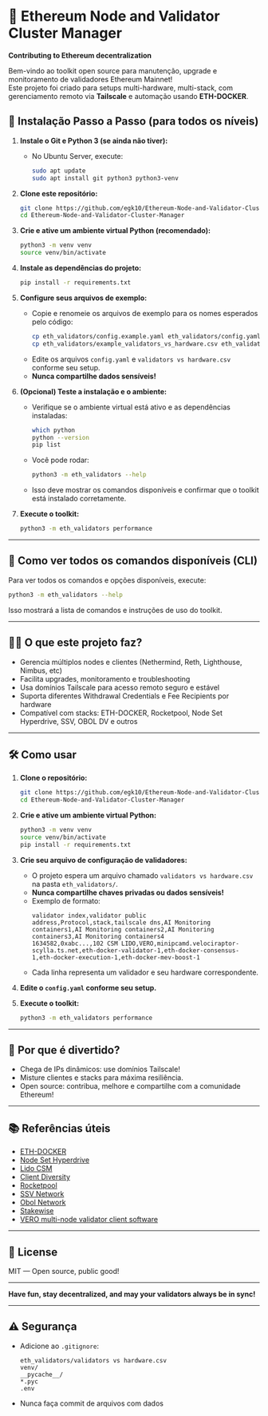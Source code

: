 # 🚀 Ethereum Node and Validator Cluster Manager

**Contributing to Ethereum decentralization**

Bem-vindo ao toolkit open source para manutenção, upgrade e monitoramento de validadores Ethereum Mainnet!  
Este projeto foi criado para setups multi-hardware, multi-stack, com gerenciamento remoto via **Tailscale** e automação usando **ETH-DOCKER**.


## 🚦 Instalação Passo a Passo (para todos os níveis)

1. **Instale o Git e Python 3 (se ainda não tiver):**
    - No Ubuntu Server, execute:
      ```bash
      sudo apt update
      sudo apt install git python3 python3-venv
      ```

2. **Clone este repositório:**
    ```bash
    git clone https://github.com/egk10/Ethereum-Node-and-Validator-Cluster-Manager.git
    cd Ethereum-Node-and-Validator-Cluster-Manager
    ```

3. **Crie e ative um ambiente virtual Python (recomendado):**
    ```bash
    python3 -m venv venv
    source venv/bin/activate
    ```

4. **Instale as dependências do projeto:**
    ```bash
    pip install -r requirements.txt
    ```


5. **Configure seus arquivos de exemplo:**
    - Copie e renomeie os arquivos de exemplo para os nomes esperados pelo código:
      ```bash
      cp eth_validators/config.example.yaml eth_validators/config.yaml
      cp eth_validators/example_validators_vs_hardware.csv eth_validators/'validators vs hardware.csv'
      ```
    - Edite os arquivos `config.yaml` e `validators vs hardware.csv` conforme seu setup.
    - **Nunca compartilhe dados sensíveis!**

6. **(Opcional) Teste a instalação e o ambiente:**
    - Verifique se o ambiente virtual está ativo e as dependências instaladas:
      ```bash
      which python
      python --version
      pip list
      ```
    - Você pode rodar:
      ```bash
      python3 -m eth_validators --help
      ```
    - Isso deve mostrar os comandos disponíveis e confirmar que o toolkit está instalado corretamente.

7. **Execute o toolkit:**
    ```bash
    python3 -m eth_validators performance
    ```

---

## 📖 Como ver todos os comandos disponíveis (CLI)

Para ver todos os comandos e opções disponíveis, execute:

```bash
python3 -m eth_validators --help
```

Isso mostrará a lista de comandos e instruções de uso do toolkit.

---

## 🧑‍💻 O que este projeto faz?

- Gerencia múltiplos nodes e clientes (Nethermind, Reth, Lighthouse, Nimbus, etc)
- Facilita upgrades, monitoramento e troubleshooting
- Usa domínios Tailscale para acesso remoto seguro e estável
- Suporta diferentes Withdrawal Credentials e Fee Recipients por hardware
- Compatível com stacks: ETH-DOCKER, Rocketpool, Node Set Hyperdrive, SSV, OBOL DV e outros

---

## 🛠️ Como usar

1. **Clone o repositório:**
    ```bash
    git clone https://github.com/egk10/Ethereum-Node-and-Validator-Cluster-Manager.git
    cd Ethereum-Node-and-Validator-Cluster-Manager
    ```

2. **Crie e ative um ambiente virtual Python:**
    ```bash
    python3 -m venv venv
    source venv/bin/activate
    pip install -r requirements.txt
    ```

3. **Crie seu arquivo de configuração de validadores:**
    - O projeto espera um arquivo chamado `validators vs hardware.csv` na pasta `eth_validators/`.
    - **Nunca compartilhe chaves privadas ou dados sensíveis!**
    - Exemplo de formato:
        ```
        validator index,validator public address,Protocol,stack,tailscale dns,AI Monitoring containers1,AI Monitoring containers2,AI Monitoring containers3,AI Monitoring containers4
        1634582,0xabc...,102 CSM LIDO,VERO,minipcamd.velociraptor-scylla.ts.net,eth-docker-validator-1,eth-docker-consensus-1,eth-docker-execution-1,eth-docker-mev-boost-1
        ```
    - Cada linha representa um validador e seu hardware correspondente.

4. **Edite o `config.yaml` conforme seu setup.**

5. **Execute o toolkit:**
    ```bash
    python3 -m eth_validators performance
    ```

---

## 🦄 Por que é divertido?

- Chega de IPs dinâmicos: use domínios Tailscale!
- Misture clientes e stacks para máxima resiliência.
- Open source: contribua, melhore e compartilhe com a comunidade Ethereum!

---

## 📚 Referências úteis

- [ETH-DOCKER](https://ethdocker.com/)
- [Node Set Hyperdrive](https://docs.nodeset.io/)
- [Lido CSM](https://csm.lido.fi/)
- [Client Diversity](https://clientdiversity.org/#distribution)
- [Rocketpool](https://docs.rocketpool.net/guides/node/updates.html)
- [SSV Network](https://docs.ssv.network/operators/)
- [Obol Network](https://docs.obol.org/)
- [Stakewise](https://docs.stakewise.io/)
- [VERO multi-node validator client software](https://github.com/serenita-org/vero/tree/master)

---

## 📝 License

MIT — Open source, public good!

---

**Have fun, stay decentralized, and may your validators always be in sync!**

---

## ⚠️ Segurança

- Adicione ao `.gitignore`:
    ```
    eth_validators/validators vs hardware.csv
    venv/
    __pycache__/
    *.pyc
    .env
    ```
- Nunca faça commit de arquivos com dados